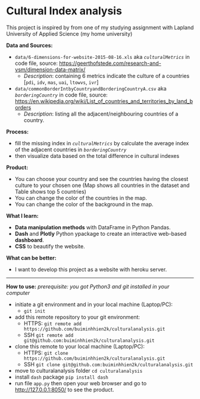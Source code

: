 # Cultural Index analysis
This project is inspired by from one of my studying assignment with Lapland University of Applied Science (my home university)

**Data and Sources:**
- `data/6-dimensions-for-website-2015-08-16.xls` aka *`culturalMetrics`* in code file, source: https://geerthofstede.com/research-and-vsm/dimension-data-matrix/
  - *Description*: containing 6 metrics indicate the culture of a countries [`pdi`,	`idv`,	`mas`,	`uai`,	`ltowvs`,	`ivr`]
- `data/commonBorderIntbyCountryandBorderingCountryA.csv` aka *`borderingCountry`* in code file, source: https://en.wikipedia.org/wiki/List_of_countries_and_territories_by_land_borders
  - *Description*: listing all the adjacent/neighbouring countries of a country.
  
**Process:**
- fill the missing index in *`culturalMetrics`* by calculate the average index of the adjacent countries in *`borderingCountry`*
- then visualize data based on the total difference in cultural indexes

**Product:**
- You can choose your country and see the countries having the closest culture to your chosen one (Map shows all countries in the dataset and Table shows top 5 countries)
- You can change the color of the countries in the map.
- You can change the color of the background in the map.

**What I learn:**
- **Data manipulation methods** with DataFrame in Python Pandas.
- **Dash** and **Plotly** Python ypackage to create an interactive web-based **dashboard**.
- **CSS** to beautify the website.

**What can be better:**
- I want to develop this project as a website with heroku server.
-------------------------------------------------------
**How to use:** *prerequisite: you got Python3 and git installed in your computer* 
- initiate a git environment and in your local machine (Laptop/PC):
  - `git init`
- add this remote repository to your git environment:
  - HTTPS: `git remote add https://github.com/buiminhhien2k/culturalanalysis.git`
  - SSH `git remote add git@github.com:buiminhhien2k/culturalanalysis.git`
- clone this remote to your local machine (Laptop/PC): 
  - HTTPS: `git clone https://github.com/buiminhhien2k/culturalanalysis.git`
  - SSH `git clone git@github.com:buiminhhien2k/culturalanalysis.git`
- move to culturalanalysis folder `cd culturalanalysis`
- install `dash` package `pip install dash`
- run file `app.py` then open your web browser and go to http://127.0.0.1:8050/ to see the product.
